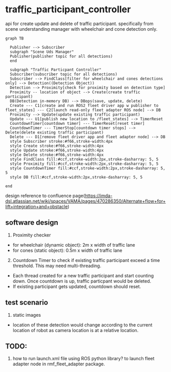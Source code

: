 # traffic_participant_controller

api for create update and delete of traffic participant. specifically from scene understanding manager with wheelchair and cone detection only. 

```mermaid
graph TB

  Publisher --> Subscriber
  subgraph "Scene Uds Manager"
  Publisher(publisher topic for all detections)
  end

  subgraph "Traffic Particpant Controller"
  Subscriber(subscriber topic for all detections)
  Subscriber --> FindClass[filter for wheelchair and cones detections only] --> Detection((Detection Object))
  Detection --> Proximity[check for proximity based on detection type]
  Proximity -- location of object --> Create(create traffic participant)
  DB(Detection in-memory DB) --> DBops(save, update, delete)
  Create --- C1[create and run ROS2 fleet driver app w publisher to fleet_states] --- C2[launch read-only fleet adapter ROS node] --> DB
  Proximity --> Update(update existing traffic participant) 
  Update --- U1[publish new location to /fleet_states] --> TimerReset
  CountdownTimer[countdown timer] --- TimerReset[reset timer]
  CountdownTimer --- TimerStop[countdown timer stops] --> Delete(delete existing traffic participant)
  Delete --- D1[remove fleet driver app and fleet adapter node] --> DB
  style Subscriber stroke:#f66,stroke-width:4px
  style Create stroke:#f66,stroke-width:4px
  style Update stroke:#f66,stroke-width:4px
  style Delete stroke:#f66,stroke-width:4px
  style FindClass fill:#ccf,stroke-width:2px,stroke-dasharray: 5, 5
  style Proximity fill:#ccf,stroke-width:2px,stroke-dasharray: 5, 5
  style CountdownTimer fill:#ccf,stroke-width:2px,stroke-dasharray: 5, 5
  style DB fill:#ccf,stroke-width:2px,stroke-dasharray: 5, 5

end
```

design reference to confluence page(https://imda-dsl.atlassian.net/wiki/spaces/VAMA/pages/470286350/Alternate+flow+for+lift+integration+and+obstacle)

## software design

1. Proximity checker 
- for wheelchair (dynamic object): 2m x width of traffic lane
- for cones (static object): 0.5m x width of traffic lane

2. Countdown Timer to check if existing traffic participant exceed a time threshold. This may need multi-threading. 
- Each thread created for a new traffic participant and start counting down. Once countdown is up, traffic particpant would be deleted. 
- If existing participant gets updated, countdown should reset. 

## test scenario

1. static images 

- location of these detection would change according to the current location of robot as camera location is at a relative location. 

## TODO:

1. how to run launch.xml file using ROS python library? to launch fleet adapter node in rmf_fleet_adapter package.

